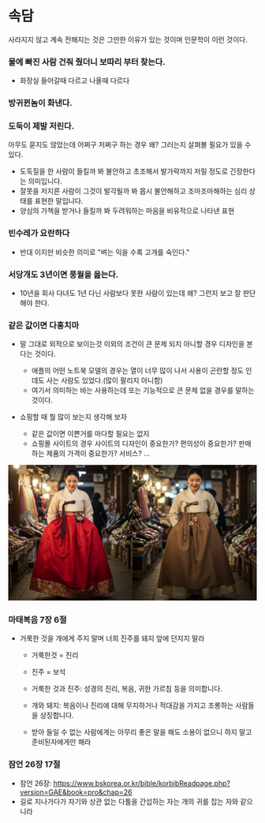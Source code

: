 # 속담
사라지지 않고 계속 전해지는 것은 그만한 이유가 있는 것이며 인문학이 이런 것이다.

### 물에 빠진 사람 건줘 줬더니 보따리 부터 찾는다.
* 화장실 들어갈때 다르고 나올때 다르다



### 방귀뀐놈이 화낸다.


### 도둑이 제발 저린다.
아무도 묻지도 않았는데 어쩌구 저쩌구 하는 경우 왜? 그러는지 살펴볼 필요가 있을 수 있다.
- 도둑질을 한 사람이 들킬까 봐 불안하고 초조해서 발가락까지 저릴 정도로 긴장한다는 의미입니다.
- 잘못을 저지른 사람이 그것이 발각될까 봐 몹시 불안해하고 조마조마해하는 심리 상태를 표현한 말입니다.
- 양심의 가책을 받거나 들킬까 봐 두려워하는 마음을 비유적으로 나타낸 표현


### 빈수레가 요란하다
* 반대 이지만 비슷한 의미로 "벼는 익을 수록 고개를 숙인다."


### 서당개도 3년이면 풍월을 읊는다.
* 10년을 회사 다녀도 1년 다닌 사람보다 못한 사람이 있는데 왜? 그런지 보고 잘 판단해야 한다.


### 같은 값이면 다홍치마
* 말 그대로 외적으로 보이는것 이외의 조건이 큰 문제 되지 아니할 경우 디자인을 본다는 것이다.
  - 애플의 어떤 노트북 모델의 경우는 열이 너무 많이 나서 사용이 곤란할 정도 인데도 사는 사람도 있었다.(많이 팔리지 아니함)
  - 여기서 의미하는 바는 사용하는데 또는 기능적으로 큰 문제 없을 경우를 말하는 것이다.

* 쇼핑할 때 뭘 많이 보는지 생각해 보자
  - 같은 값이면 이쁜거를 마다할 필요는 없지
  - 쇼핑몰 사이트의 경우 사이트의 디자인이 중요한가? 편의성이 중요한가? 판매하는 제품의 가격이 중요한가? 서비스? ...

![alt text](같은값이면다홍치마.jpg)


### 마태복음 7장 6절
* 거룩한 것을 개에게 주지 말며 너희 진주를 돼지 앞에 던지지 말라
  - 거룩한것 = 진리
  - 진주 = 보석
  - 거룩한 것과 진주: 성경의 진리, 복음, 귀한 가르침 등을 의미합니다.
  - 개와 돼지: 복음이나 진리에 대해 무지하거나 적대감을 가지고 조롱하는 사람들을 상징합니다.

  - 받아 들일 수 없는 사람에게는 아무리 좋은 말을 해도 소용이 없으니 하지 말고 준비된자에게만 해라

### 잠언 26장 17절
* 잠언 26장: https://www.bskorea.or.kr/bible/korbibReadpage.php?version=GAE&book=pro&chap=26
* 길로 지나가다가 자기와 상관 없는 다툼을 간섭하는 자는 개의 귀를 잡는 자와 같으니라